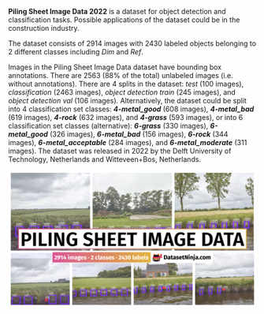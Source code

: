 **Piling Sheet Image Data 2022** is a dataset for object detection and classification tasks. Possible applications of the dataset could be in the construction industry. 

The dataset consists of 2914 images with 2430 labeled objects belonging to 2 different classes including *Dim* and *Ref*.

Images in the Piling Sheet Image Data dataset have bounding box annotations. There are 2563 (88% of the total) unlabeled images (i.e. without annotations). There are 4 splits in the dataset: *test* (100 images), *classification* (2463 images), *object detection train* (245 images), and *object detection val* (106 images). Alternatively, the dataset could be split into 4 classification set classes: ***4-metal_good*** (608 images), ***4-metal_bad*** (619 images), ***4-rock*** (632 images), and ***4-grass*** (593 images), or into 6 classification set classes (alternative): ***6-grass*** (330 images), ***6-metal_good*** (326 images), ***6-metal_bad*** (156 images), ***6-rock*** (344 images), ***6-metal_acceptable*** (284 images), and ***6-metal_moderate*** (311 images). The dataset was released in 2022 by the Delft University of Technology, Netherlands and Witteveen+Bos, Netherlands.

<img src="https://github.com/dataset-ninja/piling-sheet-image-data/raw/main/visualizations/poster.png">
